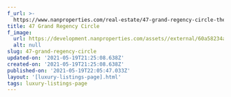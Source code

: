 ```yaml
---
f_url: >-
  https://www.nanproperties.com/real-estate/47-grand-regency-circle-the-woodlands-tx-77382/9422190/96767153
title: 47 Grand Regency Circle
f_image:
  url: https://development.nanproperties.com/assets//external/60a58234aa881e41b1bb751c_img-1.jpeg
  alt: null
slug: 47-grand-regency-circle
updated-on: '2021-05-19T21:25:08.638Z'
created-on: '2021-05-19T21:25:08.638Z'
published-on: '2021-05-19T22:05:47.033Z'
layout: '[luxury-listings-page].html'
tags: luxury-listings-page
---
```




